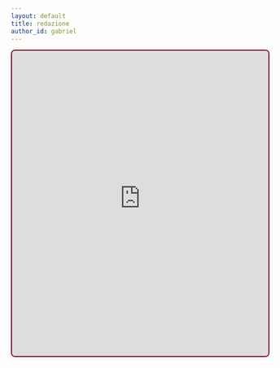 ```yaml
---
layout: default
title: redazione
author_id: gabriel
---
```

<iframe 
  src="https://ufficiodigitalegmj.netlify.app/dw/#/collections/posts" 
  style="width: 100%; height: 600px; border: 2px solid #800020; border-radius: 8px; box-shadow: 0 0 10px rgba(0,0,0,0.1);">
</iframe>
